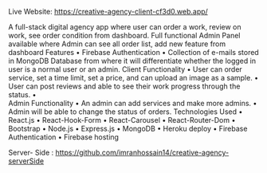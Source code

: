 
Live Website: https://creative-agency-client-cf3d0.web.app/ 


A full-stack digital agency app where user can order a work, review on work, see order condition from dashboard. Full functional Admin Panel available where Admin can see all order list, add new feature from dashboard
Features
•	Firebase Authentication
•	Collection of e-mails stored in MongoDB Database from where it will differentiate whether the logged in user is a normal user or an admin.
Client Functionality
•	User can order service, set a time limit, set a price, and can upload an image as a sample.
•	User can post reviews and able to see their work progress through the status.
•	
Admin Functionality
•	An admin can add services and make more admins.
•	Admin will be able to change the status of orders.
Technologies Used
•	React.js
•	React-Hook-Form
•	React-Carousel
•	React-Router-Dom
•	Bootstrap
•	Node.js
•	Express.js
•	MongoDB
•	Heroku deploy
•	Firebase Authentication
•	Firebase hosting

Server- Side : https://github.com/imranhossain14/creative-agency-serverSide
